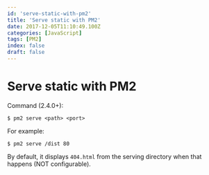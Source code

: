 ```yaml
---
id: 'serve-static-with-pm2'
title: 'Serve static with PM2'
date: 2017-12-05T11:10:49.100Z
categories: [JavaScript]
tags: [PM2]
index: false
draft: false
---
```


# Serve static with PM2


Command (2.4.0+):

```
$ pm2 serve <path> <port>
```

For example:

```
$ pm2 serve /dist 80
```


By default, it displays `404.html` from the serving directory when that happens (NOT configurable).
